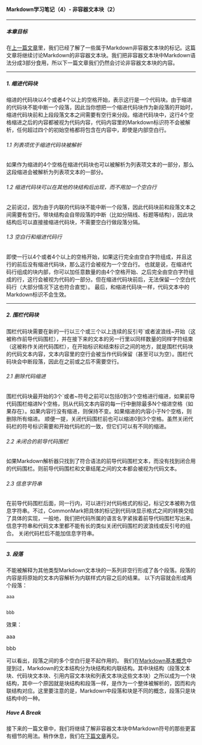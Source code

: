 #### Markdown学习笔记（4）- 非容器文本块（2）

***
##### 本章目标

在[上一篇文章](https://github.com/TiriSane/MarkdownTutorial/blob/master/Markdown_Tutorial_3.md)里，我们已经了解了一些属于Markdown非容器文本块的标记。这篇文章将继续讨论Markdown的非容器文本块。我们把非容器文本块中Markdown语法分成3部分食用，所以下一篇文章我们仍然会讨论非容器文本块的内容。

***

##### 1. 缩进代码块

缩进的代码块以4个或者4个以上的空格开始，表示这行是一个代码块。由于缩进的代码块不能中断一个段落，因此当你想把一个缩进代码块作为新段落的开始时，缩进代码块前和上段段落文本之间需要有空行来分段。缩进代码块中，这行4个空格缩进之后的内容都被视为代码内容，代码内容里的Markdown标识符不会被解析，任何超过四个的初始空格都将包含在内容中，即使是内部空白行。

###### 1.1 列表项优于缩进代码块被解析

如果作为缩进的4个空格在缩进代码块也可以被解析为列表项文本的一部分，那么这段缩进会被解析为列表项文本的一部分。

###### 1.2 缩进代码块可以在其他的块结构后出现，而不用加一个空白行

之前说过，因为由于内联的代码块不能中断一个段落，因此代码块前和段落文本之间需要有空行。带块结构会自带段落的中断（比如分隔线、标题等结构），因此块结构后可以直接接缩进代码块，不需要空白行做段落分隔。

###### 1.3 空白行和缩进代码行

即使一行以4个或者4个以上的空格开始，如果这行完全由空白字符组成，并且这行的前后没有缩进代码块，那么这行会被视为一个空白行。
也就是说，在缩进代码行组成的块内部，你可以加任意数量的由4个空格开始、之后完全由空白字符组成的行，这行会被视为代码的一部分。但在缩进代码块前后，无法保留一个空白代码行（大部分情况下这也符合直觉）。
最后，和缩进代码块一样，代码文本中的Markdown标识不会生效。

***

##### 2. 围栏代码块

围栏代码块需要在新的一行以三个或三个以上连续的反引号\`或者波浪线\~开始（这被称作前导代码围栏），并在接下来的文本的另一行里以同样数量的同样字符结束（这被称作关闭代码围栏），在开始标识和结束标识之间的地方，就是围栏代码块的代码文本内容，文本内容里的空行会被当作代码保留（甚至可以为空）。围栏代码块会中断段落，因此在之前或之后不需要空行。

###### 2.1 删除代码缩进

围栏代码块最开始的3个\`或者\~符号之前可以包括0到3个空格进行缩进，如果前导代码围栏缩进N个空格，则从代码文本内容的每一行中删除最多N个缩进空格（如果存在）。如果内容行没有缩进，则保持不变。如果缩进的内容小于N个空格，则删除所有缩进。
顺便一提，关闭代码围栏前也可以缩进0到3个空格。虽然关闭代码栏的符号标识需要和开始代码栏的一致，但它们可以有不同的缩进。

###### 2.2 未闭合的前导代码围栏

如果Markdown解析器只找到了符合语法的前导代码围栏文本，而没有找到闭合用的代码围栏。则前导代码围栏和文章结尾之间的文本都会被视为代码文本。

###### 2.3 信息字符串

在前导代码围栏后面，同一行内，可以进行对代码格式的标记，标记文本被称为信息字符串。不过，CommonMark把具体的标记到代码块显示格式之间的转换交给了具体的实现，一般地，我们把代码所属的语言名字紧挨着前导代码围栏写出来。信息字符串和代码文本里都不能有长的类似关闭代码围栏的波浪线或反引号的组合。
关闭代码栏后不能加信息字符串。

***

##### 3. 段落

不能被解释为其他类型Markdown文本块的一系列非空行形成了各个段落。段落的内容是将原始的文本内容解析为内联样式内容之后的结果。
以下内容就会形成两个段落：
```
aaa


bbb
```
效果：

aaa


bbb

可以看出，段落之间的多个空白行是不起作用的。
我们在[Markdown基本概念](https://github.com/TiriSane/MarkdownTutorial/blob/master/Markdown_Tutorial_2.md)中提到过，Markdown的文本结构分为块结构和内联结构。其中块结构（段落文本块、代码块文本块、引用内容文本块和列表文本块这些文本块）之所以成为一个块结构，其中一个原因就是块结构和段落一样，是作为一个整体被解析的，因而和内联结构对应。这里要注意的是，Markdown中段落和块是不同的概念，段落只是块结构中的一种。

##### Have A Break

接下来的一篇文章中，我们将继续了解非容器文本块中Markdown符号的那些更富有细节的用法。稍作休息，我们在[下篇文章](https://github.com/TiriSane/MarkdownTutorial/blob/master/Markdown_Tutorial_5.md)再见。
